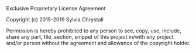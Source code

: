 Exclusive Proprietary License Agreement

Copyright (c) 2015-2019 Sylvia Chrystall

Permission is hereby prohibited to any person to see, copy, use, include,
share any part, file, section, snippet of this project in/with any project
and/or person without the agreement and allowance of the copyright holder.
